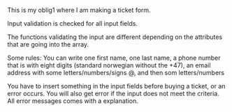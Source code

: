 This is my oblig1 where I am making a ticket form.

Input validation is checked for all input fields.

The functions validating the input are different 
depending on the attributes that are going into the array.

Some rules:
You can write one first name, one last name, 
a phone number that is with eight digits (standard norwegian without the +47),
an email address with some letters/numbers/signs @, and then som letters/numbers

You have to insert something in the input fields before buying a ticket, or an error occurs.
You will also get error if the input does not meet the criteria.
All error messages comes with a explanation.

